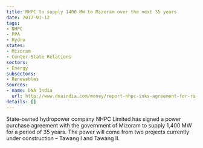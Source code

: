 ```yaml
---
title: NHPC to supply 1400 MW to Mizoram over the next 35 years
date: 2017-01-12
tags:
- NHPC
- PPA
- Hydro
states:
- Mizoram
- Center-State Relations
sectors:
- Energy
subsectors:
- Renewables
sources:
- name: DNA India
  url: http://www.dnaindia.com/money/report-nhpc-inks-agreement-for-rs-14000-cr-tawang-plants-2289376
details: []
---
```


State-owned hydropower company NHPC Limited has signed a power purchase agreement with the government of Mizoram to supply 1,400 MW for a period of 35 years. The power will come from two projects currently under construction – Tawang I and Tawang II.
